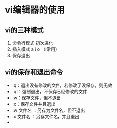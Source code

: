 # vi编辑器的使用

## vi的三种模式
1. 命令行模式 初次进化
2. 插入模式 a i o （i常用）
3. 保存退出

## vi的保存和退出命令
- :q：退出没有修改的文件，若修改了没保存，则无效
- :q!：强制退出，不保存已经修改的文件
- :w：保存文件，但不退出
- :x：保存文件并且退出
- :w 文件名 ：另存为文件名，但不退出
- :x 文件名 ：另存文件名，并且退出
- 